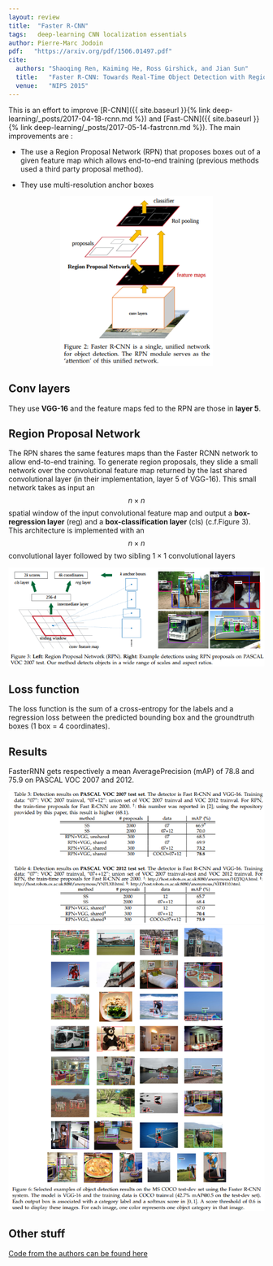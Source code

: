 ```yaml
---
layout: review
title:  "Faster R-CNN"
tags:   deep-learning CNN localization essentials 
author: Pierre-Marc Jodoin 
pdf:   "https://arxiv.org/pdf/1506.01497.pdf"
cite:
  authors: "Shaoqing Ren, Kaiming He, Ross Girshick, and Jian Sun"
  title:   "Faster R-CNN: Towards Real-Time Object Detection with Region Proposal Networks"
  venue:   "NIPS 2015"
---
```


This is an effort to improve [R-CNN]({{ site.baseurl }}{% link deep-learning/_posts/2017-04-18-rcnn.md %}) and [Fast-CNN]({{ site.baseurl }}{% link deep-learning/_posts/2017-05-14-fastrcnn.md %}). 
The main improvements are : 

* The use a Region Proposal Network (RPN) that proposes boxes out of a given feature map which allows end-to-end training (previous methods used a third party proposal method).

* They use multi-resolution anchor boxes

<div align="middle">
  <img src="/deep-learning/images/fasterrcnn/sc01.png" width="300">
</div>


## Conv layers
They use **VGG-16** and the feature maps fed to the RPN are those in **layer 5**.

## Region Proposal Network
The RPN shares the same features maps than the Faster RCNN network to allow end-to-end training.  To generate region proposals, they slide a small network over the convolutional feature map returned by the last shared convolutional layer (in their implementation, layer 5 of VGG-16). This small network takes as input an $$n\times n$$ spatial window of the input convolutional feature map and output a **box-regression layer** (reg) and a **box-classification layer** (cls) (c.f.Figure 3).  This architecture is implemented with an $$n\times n$$ convolutional layer followed by two sibling $1 \times 1$ convolutional layers

<div align="middle">
  <img src="/deep-learning/images/fasterrcnn/sc02.png" width="570">
</div>

## Loss function
The loss function is the sum of a cross-entropy for the labels and a regression loss between the predicted bounding box and the groundtruth boxes (1 box = 4 coordinates).

## Results
FasterRNN gets respectively a mean AveragePrecision (mAP) of 78.8 and 75.9 on PASCAL VOC 2007 and 2012.
 
<div align="middle">
  <img src="/deep-learning/images/fasterrcnn/sc04.png" width="600">
</div>

<div align="middle">
  <img src="/deep-learning/images/fasterrcnn/sc03.png" width="600">
</div>


## Other stuff

[Code from the authors can be found here](https://github.com/rbgirshick/py-faster-rcnn)
